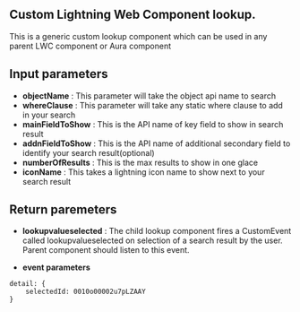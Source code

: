 ## Custom Lightning Web Component lookup.

This is a generic custom lookup component which can be used in any parent LWC component or Aura component

## Input parameters

- **objectName** : This parameter will take the object api name to search
- **whereClause** : This parameter will take any static where clause to add in your search
- **mainFieldToShow** : This is the API name of key field to show in search result
- **addnFieldToShow** : This is the API name of additional secondary field to identify your search result(optional)
- **numberOfResults** : This is the max results to show in one glace
- **iconName** : This takes a lightning icon name to show next to your search result

## Return paremeters

- **lookupvalueselected** : The child lookup component fires a CustomEvent called lookupvalueselected on selection of a search result by the user. Parent component should listen to this event.

- **event parameters**
```
detail: {
    selectedId: 0010o00002u7pLZAAY
}
```
